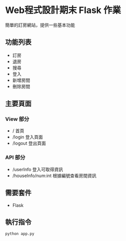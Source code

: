 # Web程式設計期末 Flask 作業
簡單的訂房網站，提供一些基本功能

## 功能列表
- 訂房
- 退房
- 搜尋
- 登入
- 新增房間
- 刪除房間

## 主要頁面
### View 部分
- / 首頁
- /login 登入頁面
- /logout 登出頁面
### API 部分
- /userInfo 登入可取得資訊
- /houseInfo/num:int 根據編號查看房間資訊

## 需要套件
- Flask

## 執行指令
``` bash
python app.py
```